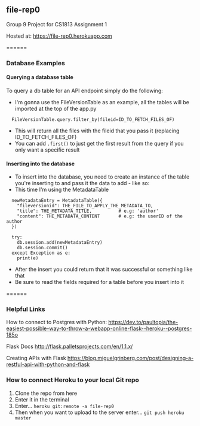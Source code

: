 ## file-rep0
Group 9 Project for CS1813 Assignment 1

Hosted at: https://file-rep0.herokuapp.com

======

### Database Examples
#### Querying a database table
To query a db table for an API endpoint simply do the following:
- I'm gonna use the FileVersionTable as an example, all the tables will be imported at the top of the app.py
```
  FileVersionTable.query.filter_by(fileid=ID_TO_FETCH_FILES_OF)
```
- This will return all the files with the fileid that you pass it (replacing ID_TO_FETCH_FILES_OF)
- You can add `.first()` to just get the first result from the query if you only want a specific result

#### Inserting into the database
- To insert into the database, you need to create an instance of the table you're inserting to and pass it the data to add - like so:
- This time I'm using the MetadataTable
```
  newMetadataEntry = MetadataTable({
    "fileversionid": THE_FILE_TO_APPLY_THE_METADATA_TO,
    "title": THE_METADATA_TITLE,          # e.g: 'author'
    "content": THE_METADATA_CONTENT       # e.g: the userID of the author
  })

  try:
    db.session.add(newMetadataEntry)
    db.session.commit()
  except Exception as e:
    print(e)
```
- After the insert you could return that it was successful or something like that
- Be sure to read the fields required for a table before you insert into it

======

### Helpful Links
How to connect to Postgres with Python:
https://dev.to/paultopia/the-easiest-possible-way-to-throw-a-webapp-online-flask--heroku--postgres-185o

Flask Docs
http://flask.palletsprojects.com/en/1.1.x/

Creating APIs with Flask
https://blog.miguelgrinberg.com/post/designing-a-restful-api-with-python-and-flask


### How to connect Heroku to your local Git repo
1. Clone the repo from here
2. Enter it in the terminal
3. Enter... `heroku git:remote -a file-rep0`
4. Then when you want to upload to the server enter... `git push heroku master`
